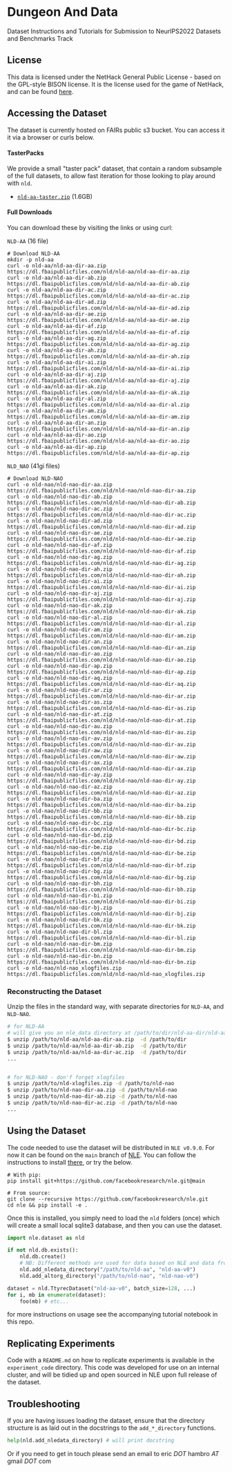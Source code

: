 # Dungeon And Data

Dataset Instructions and Tutorials for Submission to NeurIPS2022 Datasets and Benchmarks Track

## License

This data is licensed under the NetHack General Public License - based on the GPL-style BISON license. It is the license used for the game of NetHack, and can be found [here](https://github.com/facebookresearch/nle/blob/main/LICENSE).


## Accessing the Dataset

The dataset is currently hosted on FAIRs public s3 bucket. You can access it it via a browser or curls below.

#### TasterPacks

We provide a small "taster pack" dataset, that contain a random subsample of the full datasets, to allow fast iteration for those looking to play around with `nld`.
- [`nld-aa-taster.zip`](https://dl.fbaipublicfiles.com/nld/nld-aa-taster/nld-aa-taster.zip
) (1.6GB)


#### Full Downloads
You can download these by visiting the links or using curl:

`NLD-AA` (16 file)
```
# Download NLD-AA
mkdir -p nld-aa
curl -o nld-aa/nld-aa-dir-aa.zip https://dl.fbaipublicfiles.com/nld/nld-aa/nld-aa-dir-aa.zip
curl -o nld-aa/nld-aa-dir-ab.zip https://dl.fbaipublicfiles.com/nld/nld-aa/nld-aa-dir-ab.zip
curl -o nld-aa/nld-aa-dir-ac.zip https://dl.fbaipublicfiles.com/nld/nld-aa/nld-aa-dir-ac.zip
curl -o nld-aa/nld-aa-dir-ad.zip https://dl.fbaipublicfiles.com/nld/nld-aa/nld-aa-dir-ad.zip
curl -o nld-aa/nld-aa-dir-ae.zip https://dl.fbaipublicfiles.com/nld/nld-aa/nld-aa-dir-ae.zip
curl -o nld-aa/nld-aa-dir-af.zip https://dl.fbaipublicfiles.com/nld/nld-aa/nld-aa-dir-af.zip
curl -o nld-aa/nld-aa-dir-ag.zip https://dl.fbaipublicfiles.com/nld/nld-aa/nld-aa-dir-ag.zip
curl -o nld-aa/nld-aa-dir-ah.zip https://dl.fbaipublicfiles.com/nld/nld-aa/nld-aa-dir-ah.zip
curl -o nld-aa/nld-aa-dir-ai.zip https://dl.fbaipublicfiles.com/nld/nld-aa/nld-aa-dir-ai.zip
curl -o nld-aa/nld-aa-dir-aj.zip https://dl.fbaipublicfiles.com/nld/nld-aa/nld-aa-dir-aj.zip
curl -o nld-aa/nld-aa-dir-ak.zip https://dl.fbaipublicfiles.com/nld/nld-aa/nld-aa-dir-ak.zip
curl -o nld-aa/nld-aa-dir-al.zip https://dl.fbaipublicfiles.com/nld/nld-aa/nld-aa-dir-al.zip
curl -o nld-aa/nld-aa-dir-am.zip https://dl.fbaipublicfiles.com/nld/nld-aa/nld-aa-dir-am.zip
curl -o nld-aa/nld-aa-dir-an.zip https://dl.fbaipublicfiles.com/nld/nld-aa/nld-aa-dir-an.zip
curl -o nld-aa/nld-aa-dir-ao.zip https://dl.fbaipublicfiles.com/nld/nld-aa/nld-aa-dir-ao.zip
curl -o nld-aa/nld-aa-dir-ap.zip https://dl.fbaipublicfiles.com/nld/nld-aa/nld-aa-dir-ap.zip
```



`NLD_NAO` (41gi files)
```
# Download NLD-NAO
curl -o nld-nao/nld-nao-dir-aa.zip  https://dl.fbaipublicfiles.com/nld/nld-nao/nld-nao-dir-aa.zip
curl -o nld-nao/nld-nao-dir-ab.zip  https://dl.fbaipublicfiles.com/nld/nld-nao/nld-nao-dir-ab.zip
curl -o nld-nao/nld-nao-dir-ac.zip  https://dl.fbaipublicfiles.com/nld/nld-nao/nld-nao-dir-ac.zip
curl -o nld-nao/nld-nao-dir-ad.zip  https://dl.fbaipublicfiles.com/nld/nld-nao/nld-nao-dir-ad.zip
curl -o nld-nao/nld-nao-dir-ae.zip  https://dl.fbaipublicfiles.com/nld/nld-nao/nld-nao-dir-ae.zip
curl -o nld-nao/nld-nao-dir-af.zip  https://dl.fbaipublicfiles.com/nld/nld-nao/nld-nao-dir-af.zip
curl -o nld-nao/nld-nao-dir-ag.zip  https://dl.fbaipublicfiles.com/nld/nld-nao/nld-nao-dir-ag.zip
curl -o nld-nao/nld-nao-dir-ah.zip  https://dl.fbaipublicfiles.com/nld/nld-nao/nld-nao-dir-ah.zip
curl -o nld-nao/nld-nao-dir-ai.zip  https://dl.fbaipublicfiles.com/nld/nld-nao/nld-nao-dir-ai.zip
curl -o nld-nao/nld-nao-dir-aj.zip  https://dl.fbaipublicfiles.com/nld/nld-nao/nld-nao-dir-aj.zip
curl -o nld-nao/nld-nao-dir-ak.zip  https://dl.fbaipublicfiles.com/nld/nld-nao/nld-nao-dir-ak.zip
curl -o nld-nao/nld-nao-dir-al.zip  https://dl.fbaipublicfiles.com/nld/nld-nao/nld-nao-dir-al.zip
curl -o nld-nao/nld-nao-dir-am.zip  https://dl.fbaipublicfiles.com/nld/nld-nao/nld-nao-dir-am.zip
curl -o nld-nao/nld-nao-dir-an.zip  https://dl.fbaipublicfiles.com/nld/nld-nao/nld-nao-dir-an.zip
curl -o nld-nao/nld-nao-dir-ao.zip  https://dl.fbaipublicfiles.com/nld/nld-nao/nld-nao-dir-ao.zip
curl -o nld-nao/nld-nao-dir-ap.zip  https://dl.fbaipublicfiles.com/nld/nld-nao/nld-nao-dir-ap.zip
curl -o nld-nao/nld-nao-dir-aq.zip  https://dl.fbaipublicfiles.com/nld/nld-nao/nld-nao-dir-aq.zip
curl -o nld-nao/nld-nao-dir-ar.zip  https://dl.fbaipublicfiles.com/nld/nld-nao/nld-nao-dir-ar.zip
curl -o nld-nao/nld-nao-dir-as.zip  https://dl.fbaipublicfiles.com/nld/nld-nao/nld-nao-dir-as.zip
curl -o nld-nao/nld-nao-dir-at.zip  https://dl.fbaipublicfiles.com/nld/nld-nao/nld-nao-dir-at.zip
curl -o nld-nao/nld-nao-dir-au.zip  https://dl.fbaipublicfiles.com/nld/nld-nao/nld-nao-dir-au.zip
curl -o nld-nao/nld-nao-dir-av.zip  https://dl.fbaipublicfiles.com/nld/nld-nao/nld-nao-dir-av.zip
curl -o nld-nao/nld-nao-dir-aw.zip  https://dl.fbaipublicfiles.com/nld/nld-nao/nld-nao-dir-aw.zip
curl -o nld-nao/nld-nao-dir-ax.zip  https://dl.fbaipublicfiles.com/nld/nld-nao/nld-nao-dir-ax.zip
curl -o nld-nao/nld-nao-dir-ay.zip  https://dl.fbaipublicfiles.com/nld/nld-nao/nld-nao-dir-ay.zip
curl -o nld-nao/nld-nao-dir-az.zip  https://dl.fbaipublicfiles.com/nld/nld-nao/nld-nao-dir-az.zip
curl -o nld-nao/nld-nao-dir-ba.zip  https://dl.fbaipublicfiles.com/nld/nld-nao/nld-nao-dir-ba.zip
curl -o nld-nao/nld-nao-dir-bb.zip  https://dl.fbaipublicfiles.com/nld/nld-nao/nld-nao-dir-bb.zip
curl -o nld-nao/nld-nao-dir-bc.zip  https://dl.fbaipublicfiles.com/nld/nld-nao/nld-nao-dir-bc.zip
curl -o nld-nao/nld-nao-dir-bd.zip  https://dl.fbaipublicfiles.com/nld/nld-nao/nld-nao-dir-bd.zip
curl -o nld-nao/nld-nao-dir-be.zip  https://dl.fbaipublicfiles.com/nld/nld-nao/nld-nao-dir-be.zip
curl -o nld-nao/nld-nao-dir-bf.zip  https://dl.fbaipublicfiles.com/nld/nld-nao/nld-nao-dir-bf.zip
curl -o nld-nao/nld-nao-dir-bg.zip  https://dl.fbaipublicfiles.com/nld/nld-nao/nld-nao-dir-bg.zip
curl -o nld-nao/nld-nao-dir-bh.zip  https://dl.fbaipublicfiles.com/nld/nld-nao/nld-nao-dir-bh.zip
curl -o nld-nao/nld-nao-dir-bi.zip  https://dl.fbaipublicfiles.com/nld/nld-nao/nld-nao-dir-bi.zip
curl -o nld-nao/nld-nao-dir-bj.zip  https://dl.fbaipublicfiles.com/nld/nld-nao/nld-nao-dir-bj.zip
curl -o nld-nao/nld-nao-dir-bk.zip  https://dl.fbaipublicfiles.com/nld/nld-nao/nld-nao-dir-bk.zip
curl -o nld-nao/nld-nao-dir-bl.zip  https://dl.fbaipublicfiles.com/nld/nld-nao/nld-nao-dir-bl.zip
curl -o nld-nao/nld-nao-dir-bm.zip  https://dl.fbaipublicfiles.com/nld/nld-nao/nld-nao-dir-bm.zip
curl -o nld-nao/nld-nao-dir-bn.zip  https://dl.fbaipublicfiles.com/nld/nld-nao/nld-nao-dir-bn.zip
curl -o nld-nao/nld-nao_xlogfiles.zip https://dl.fbaipublicfiles.com/nld/nld-nao/nld-nao_xlogfiles.zip
```


### Reconstructing the Dataset

Unzip the files in the standard way, with separate directories for `NLD-AA`, and `NLD-NAO`. 



```bash
# for NLD-AA
# will give you an nle_data directory at /path/to/dir/nld-aa-dir/nld-aa/nle_data/
$ unzip /path/to/nld-aa/nld-aa-dir-aa.zip  -d /path/to/dir
$ unzip /path/to/nld-aa/nld-aa-dir-ab.zip  -d /path/to/dir
$ unzip /path/to/nld-aa/nld-aa-dir-ac.zip  -d /path/to/dir
...


# for NLD-NAO - don'f forget xlogfiles
$ unzip /path/to/nld-xlogfiles.zip -d /path/to/nld-nao
$ unzip /path/to/nld-nao-dir-aa.zip -d /path/to/nld-nao
$ unzip /path/to/nld-nao-dir-ab.zip -d /path/to/nld-nao
$ unzip /path/to/nld-nao-dir-ac.zip -d /path/to/nld-nao
...
```

## Using the Dataset

The code needed to use the dataset will be distributed in `NLE v0.9.0`. For now it can be found on the `main` branch of [NLE](https://github.com/facebookresearch/nle). You can follow the instructions to install [there](https://github.com/facebookresearch/nle), or try the below.

```
# With pip:
pip install git+https://github.com/facebookresearch/nle.git@main

# From source:
git clone --recursive https://github.com/facebookresearch/nle.git
cd nle && pip install -e .
```

Once this is installed, you simply need to load the `nld` folders (once) which will create a small local sqlite3 database, and then you can use the dataset.

```python
import nle.dataset as nld

if not nld.db.exists():
    nld.db.create()
    # NB: Different methods are used for data based on NLE and data from NAO.
    nld.add_nledata_directory("/path/to/nld-aa", "nld-aa-v0")
    nld.add_altorg_directory("/path/to/nld-nao", "nld-nao-v0")

dataset = nld.TtyrecDataset("nld-aa-v0", batch_size=128, ...)
for i, mb in enumerate(dataset):
    foo(mb) # etc...
```

for more instructions on usage see the accompanying tutorial notebook in this repo.


## Replicating Experiments

Code with a `README.md` on how to replicate experiments is available in the `experiment_code` directory.  This code was developed for use on an internal cluster, and will be tidied up and open sourced in NLE upon full release of the dataset.

## Troubleshooting

If you are having issues loading the dataset, ensure that the directory structure is as laid out in the docstrings to the `add_*_directory` functions.

``` python
help(nld.add_nledata_directory) # will print docstring 
```

Or if you need to get in touch please send an email to eric *DOT* hambro _AT_ gmail *DOT* com


